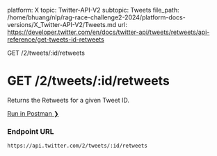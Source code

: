 platform: X
topic: Twitter-API-V2
subtopic: Tweets
file_path: /home/bhuang/nlp/rag-race-challenge2-2024/platform-docs-versions/X_Twitter-API-V2/Tweets.md
url: https://developer.twitter.com/en/docs/twitter-api/tweets/retweets/api-reference/get-tweets-id-retweets

GET /2/tweets/:id/retweets

# GET /2/tweets/:id/retweets

Returns the Retweets for a given Tweet ID.

[Run in Postman ❯](https://t.co/twitter-api-postman) 

### Endpoint URL

`https://api.twitter.com/2/tweets/:id/retweets`